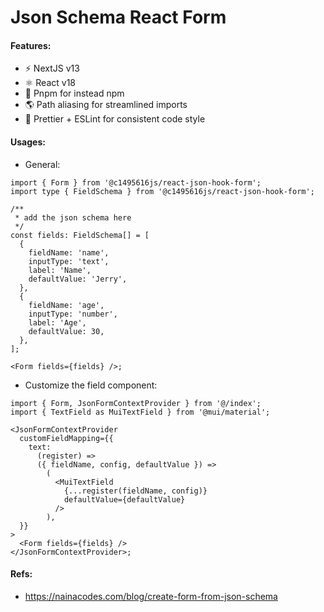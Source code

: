 # Json Schema React Form

#### Features:

- ⚡️ NextJS v13
- ⚛️ React v18
- 🧱 Pnpm for instead npm
- 🌎 Path aliasing for streamlined imports
- 🌈 Prettier + ESLint for consistent code style

#### Usages:

- General:

```tsx
import { Form } from '@c1495616js/react-json-hook-form';
import type { FieldSchema } from '@c1495616js/react-json-hook-form';

/**
 * add the json schema here
 */
const fields: FieldSchema[] = [
  {
    fieldName: 'name',
    inputType: 'text',
    label: 'Name',
    defaultValue: 'Jerry',
  },
  {
    fieldName: 'age',
    inputType: 'number',
    label: 'Age',
    defaultValue: 30,
  },
];

<Form fields={fields} />;
```

- Customize the field component:

```tsx
import { Form, JsonFormContextProvider } from '@/index';
import { TextField as MuiTextField } from '@mui/material';

<JsonFormContextProvider
  customFieldMapping={{
    text:
      (register) =>
      ({ fieldName, config, defaultValue }) =>
        (
          <MuiTextField
            {...register(fieldName, config)}
            defaultValue={defaultValue}
          />
        ),
  }}
>
  <Form fields={fields} />
</JsonFormContextProvider>;
```

#### Refs:

- https://nainacodes.com/blog/create-form-from-json-schema

